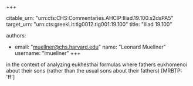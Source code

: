 +++


citable_urn: "urn:cts:CHS:Commentaries.AHCIP:Iliad.19.100.s2dsPA5"
target_urn: "urn:cts:greekLit:tlg0012.tlg001:19.100"
title: "Iliad 19.100"

authors:
- email: "muellner@chs.harvard.edu"
  name: "Leonard Muellner"
  username: "lmuellner"
+++

<p>in the context of analyzing eukhesthai formulas where fathers eukhomenoi about their sons (rather than the usual sons about their fathers) [MRBTP: 'ff']</p>